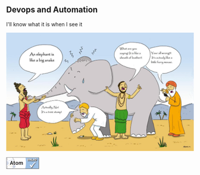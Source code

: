 ## Devops and Automation
I'll know what it is when I see it

![Image of devops](images/devopsReally.jpeg)


<a href="https://validator.w3.org/feed/check.cgi?url=https%3A//designworld-ca.github.io/feed.xml"><img src="images/valid-atom.png" alt="[Valid Atom 1.0]" title="Validate my Atom 1.0 feed" /></a>






